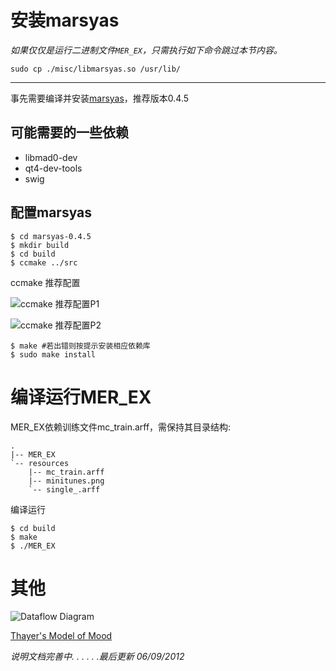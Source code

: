 ﻿

# 安装marsyas

*如果仅仅是运行二进制文件`MER_EX`，只需执行如下命令跳过本节内容。*

    sudo cp ./misc/libmarsyas.so /usr/lib/

* * * 

事先需要编译并安装[marsyas](http://sourceforge.net/projects/marsyas/ )，推荐版本0.4.5

## 可能需要的一些依赖

- libmad0-dev 
- qt4-dev-tools
- swig

## 配置marsyas

    $ cd marsyas-0.4.5
    $ mkdir build
    $ cd build
    $ ccmake ../src

ccmake 推荐配置

![ccmake 推荐配置P1](./merex/raw/master/misc/marsyas_build_p1.png)

![ccmake 推荐配置P2](./merex/raw/master/misc/marsyas_build_p2.png)


    $ make #若出错则按提示安装相应依赖库
    $ sudo make install

# 编译运行MER_EX

MER_EX依赖训练文件mc_train.arff，需保持其目录结构:

    .
    |-- MER_EX
    `-- resources
        |-- mc_train.arff
        |-- minitunes.png
        `-- single_.arff

编译运行

    $ cd build
    $ make
    $ ./MER_EX


# 其他


![Dataflow Diagram](./merex/raw/master/misc/dataflow.png)

[Thayer's Model of Mood](https://www.google.com/search?q=Thayer's%20Model%20of%20Mood )

*说明文档完善中.  .  .  .  .  .最后更新 06/09/2012*

